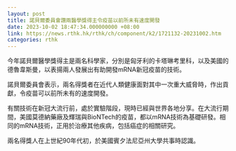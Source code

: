 ```yaml
---
layout: post
title: 諾貝爾委員會讚兩醫學獎得主令疫苗以前所未有速度開發
date: 2023-10-02 18:47:34.000000000 +08:00
link: https://news.rthk.hk/rthk/ch/component/k2/1721132-20231002.htm
categories: rthk
---
```


今年諾貝爾醫學獎得主是兩名科學家，分別是匈牙利的卡塔琳考里科，以及美國的德魯韋斯曼，以表揚兩人發展出有助開發mRNA新冠疫苗的技術。

諾貝爾委員會表示，兩名得獎者在近代人類健康面對其中一次重大威脅時，作出貢獻，令疫苗可以前所未有的速度開發。

有關技術在新冠大流行前，處於實驗階段，現時已經與世界各地分享。在大流行期間，美國莫德納藥廠及輝瑞與BioNTech的疫苗，都以mRNA技術為基礎研發。相同的mRNA技術，正用於治療其他疾病，包括癌症的相關研究。

兩名得獎人在上世紀90年代初，於美國賓夕法尼亞州大學共事時認識。
